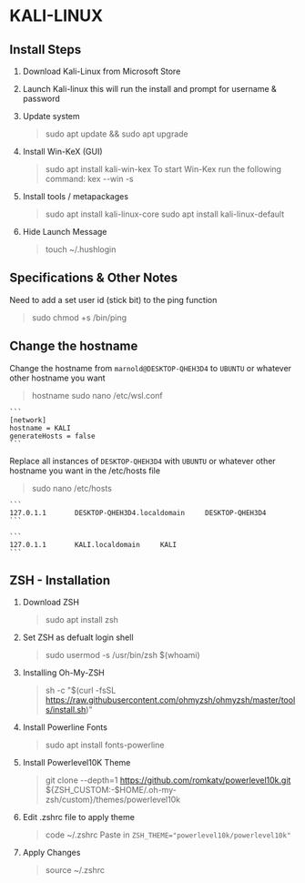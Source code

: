 # KALI-LINUX

## Install Steps

1. Download Kali-Linux from Microsoft Store

2. Launch Kali-linux this will run the install and prompt for username & password

3. Update system
    > sudo apt update && sudo apt upgrade

4. Install Win-KeX (GUI)
    > sudo apt install kali-win-kex
    To start Win-Kex run the following command:
    > kex --win -s

5. Install tools / metapackages
    > sudo apt install kali-linux-core
    > sudo apt install kali-linux-default

6. Hide Launch Message
    > touch ~/.hushlogin

## Specifications & Other Notes

Need to add a set user id (stick bit) to the ping function

> sudo chmod +s /bin/ping

## Change the hostname

Change the hostname from `marnold@DESKTOP-QHEH3D4` to `UBUNTU` or whatever other hostname you want

> hostname
> sudo nano /etc/wsl.conf

    ```
    [network]
    hostname = KALI
    generateHosts = false
    ```

Replace all instances of `DESKTOP-QHEH3D4` with `UBUNTU` or whatever other hostname you want in the /etc/hosts file

> sudo nano /etc/hosts

    ```
    127.0.1.1       DESKTOP-QHEH3D4.localdomain     DESKTOP-QHEH3D4
    ```

    ```
    127.0.1.1       KALI.localdomain     KALI
    ```

## ZSH - Installation

1. Download ZSH
    > sudo apt install zsh

2. Set ZSH as defualt login shell
    > sudo usermod -s /usr/bin/zsh $(whoami)

3. Installing Oh-My-ZSH
    > sh -c "$(curl -fsSL <https://raw.githubusercontent.com/ohmyzsh/ohmyzsh/master/tools/install.sh>)"

4. Install Powerline Fonts
    > sudo apt install fonts-powerline

5. Install Powerlevel10K Theme
    > git clone --depth=1 <https://github.com/romkatv/powerlevel10k.git> ${ZSH_CUSTOM:-$HOME/.oh-my-zsh/custom}/themes/powerlevel10k

6. Edit .zshrc file to apply theme
    > code ~/.zshrc
    Paste in `ZSH_THEME="powerlevel10k/powerlevel10k"`

7. Apply Changes
    > source ~/.zshrc
